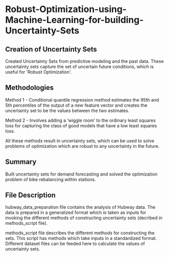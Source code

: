# Robust-Optimization-using-Machine-Learning-for-building-Uncertainty-Sets

## Creation of Uncertainty Sets
Created Uncertainty Sets from predictive modeling and the past data. These uncertainty sets capture the set of uncertain future conditions, which is useful for 'Robust Optimization'.

## Methodologies
Method 1 - Conditional quantile regression method estimates the 95th and 5th percentiles of the output of a new feature vector and creates the uncertainty set to be the values between the two estimates.

Method 2 - Involves adding a ‘wiggle room’ to the ordinary least squares loss for capturing the class of good models that have a low least squares loss.

All these methods result in uncertainty sets, which can be used to solve problems of optimization which are robust to any uncertainty in the future.

## Summary
Built uncertainty sets for demand forecasting and solved the optimization problem of bike rebalancing within stations.

## File Description
hubway_data_preparation file contains the analysis of Hubway data. The data is prepared in a generalized format which is taken as inputs for invoking the different methods of constructing uncertainty sets (decribed in methods_script file).

methods_script file describes the different methods for constructing the sets. This script has methods which take inputs in a standardized format. Different dataset files can be feeded here to calculate the values of uncertainty sets.
